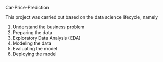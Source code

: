 Car-Price-Prediction

This project was carried out based on the data science lifecycle, namely
1. Understand the business problem
2. Preparing the data
3. Exploratory Data Analysis (EDA)
4. Modeling the data
5. Evaluating the model
6. Deploying the model